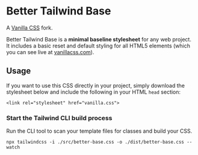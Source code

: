 # Better Tailwind Base

A [Vanilla CSS](https://git.sr.ht/~bt/vanilla-css) fork.

Better Tailwind Base is a <b>minimal baseline stylesheet</b> for any web project. It includes a basic reset and default styling for all HTML5 elements (which you can see live at <a href="https://vanillacss.com">vanillacss.com</a>).

## Usage

If you want to use this CSS directly in your project, simply download the stylesheet below and include the following in your HTML `head` section:

```
<link rel="stylesheet" href="vanilla.css">
```

### Start the Tailwind CLI build process

Run the CLI tool to scan your template files for classes and build your CSS.

```
npx tailwindcss -i ./src/better-base.css -o ./dist/better-base.css --watch
```
